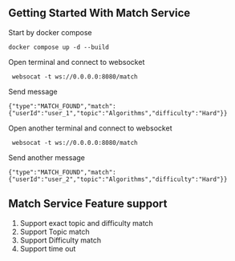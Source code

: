 ## Getting Started With Match Service
Start by docker compose
```
docker compose up -d --build
```
Open terminal and connect to websocket
```
 websocat -t ws://0.0.0.0:8080/match
```
Send message
```
{"type":"MATCH_FOUND","match":{"userId":"user_1","topic":"Algorithms","difficulty":"Hard"}}
```
Open another terminal and connect to websocket
```
 websocat -t ws://0.0.0.0:8080/match
```
Send another message
```
{"type":"MATCH_FOUND","match":{"userId":"user_2","topic":"Algorithms","difficulty":"Hard"}}
```
## Match Service Feature support 
1. Support exact topic and difficulty match
2. Support Topic match 
3. Support Difficulty match
4. Support time out 
